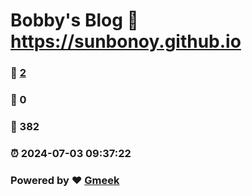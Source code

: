 # Bobby's Blog :link: https://sunbonoy.github.io 
### :page_facing_up: [2](https://sunbonoy.github.io/tag.html) 
### :speech_balloon: 0 
### :hibiscus: 382 
### :alarm_clock: 2024-07-03 09:37:22 
### Powered by :heart: [Gmeek](https://github.com/Meekdai/Gmeek)
